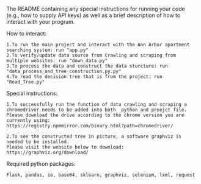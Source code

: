 The README containing any special instructions for running your code (e.g., how to supply API keys) as well as a brief description of how to interact with your program.

How to interact:

    1.To run the main project and interact with the Ann Arbor apartment searching system: run "app.py"
    2.To verify/update data source from Crawling and scraping from multiple websites: run "down_data.py"
    3.To process the data and construct the data sturcture: run "data_process_and_tree_construction.py.py"
    4.To read the decision tree that is from the project: run "Read_Tree.py"

Special instructions:

    1.To successfully run the function of data crawling and scraping a chromedriver needs to be added into both  python and proejct file.
    Please download the drive according to the chrome version you are currently using:
    https://registry.npmmirror.com/binary.html?path=chromedriver/
    
    2.To see the constructed tree in picture, a software graphviz is needed to be installed.
    Please visit the website below to download:
    https://graphviz.org/download/

Required python packages:

    Flask, pandas, io, base64, sklearn, graphviz, selenium, lxml, request
